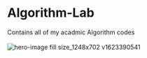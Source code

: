 # Algorithm-Lab
Contains all of my acadmic  Algorithm codes
<br><br>
![hero-image fill size_1248x702 v1623390541](https://user-images.githubusercontent.com/123488450/214355827-44011cc1-f6db-4b19-89f4-074ad3d98af4.png)

